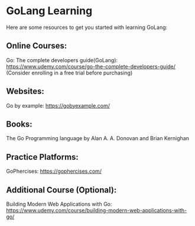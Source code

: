 # GoLang Learning
Here are some resources to get you started with learning GoLang:

## Online Courses:
Go: The complete developers guide(GoLang): https://www.udemy.com/course/go-the-complete-developers-guide/
(Consider enrolling in a free trial before purchasing)
## Websites:
Go by example: https://gobyexample.com/
## Books:
The Go Programming language by Alan A. A. Donovan and Brian Kernighan
## Practice Platforms:
GoPhercises: https://gophercises.com/
## Additional Course (Optional):
Building Modern Web Applications with Go: https://www.udemy.com/course/building-modern-web-applications-with-go/

   
